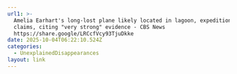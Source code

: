 ```yaml
---
url1: >-
  Amelia Earhart's long-lost plane likely located in lagoon, expedition team
  claims, citing "very strong" evidence - CBS News
  https://share.google/LRCcfVcy93TjuDkke
date: 2025-10-04T06:22:10.524Z
categories:
  - UnexplainedDisappearances
layout: link
---
```


